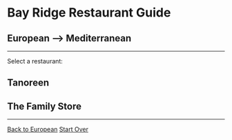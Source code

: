 # Bay Ridge Restaurant Guide
## European --> Mediterranean
---
Select a restaurant:
## Tanoreen
## The Family Store
---
[Back to European](european.md)
[Start Over](../home.md) 